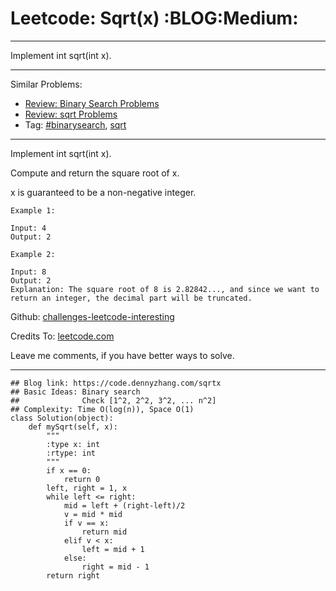 # Leetcode: Sqrt(x)     :BLOG:Medium:


---

Implement int sqrt(int x).  

---

Similar Problems:  
-   [Review: Binary Search Problems](https://code.dennyzhang.com/review-binarysearch)
-   [Review: sqrt Problems](https://code.dennyzhang.com/review-sqrt)
-   Tag: [#binarysearch](https://code.dennyzhang.com/tag/binarysearch), [sqrt](https://code.dennyzhang.com/tag/sqrt)

---

Implement int sqrt(int x).  

Compute and return the square root of x.  

x is guaranteed to be a non-negative integer.  

    Example 1:
    
    Input: 4
    Output: 2

    Example 2:
    
    Input: 8
    Output: 2
    Explanation: The square root of 8 is 2.82842..., and since we want to return an integer, the decimal part will be truncated.

Github: [challenges-leetcode-interesting](https://github.com/DennyZhang/challenges-leetcode-interesting/tree/master/sqrtx)  

Credits To: [leetcode.com](https://leetcode.com/problems/sqrtx/description/)  

Leave me comments, if you have better ways to solve.  

---

    ## Blog link: https://code.dennyzhang.com/sqrtx
    ## Basic Ideas: Binary search
    ##              Check [1^2, 2^2, 3^2, ... n^2]
    ## Complexity: Time O(log(n)), Space O(1)
    class Solution(object):
        def mySqrt(self, x):
            """
            :type x: int
            :rtype: int
            """
            if x == 0:
                return 0
            left, right = 1, x
            while left <= right:
                mid = left + (right-left)/2
                v = mid * mid
                if v == x:
                    return mid
                elif v < x:
                    left = mid + 1
                else:
                    right = mid - 1
            return right